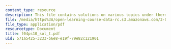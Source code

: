 ```yaml
---
content_type: resource
description: This file contains solutions on various topics under thermodynamics.
file: /media/https%3A/open-learning-course-data-rc.s3.amazonaws.com/3-012-fundamentals-of-materials-science-fall-2005/571a54253233b6e8e19f79e82c121901_f04ps10_sol_t.pdf
file_type: application/pdf
resourcetype: Document
title: f04ps10_sol_t.pdf
uid: 571a5425-3233-b6e8-e19f-79e82c121901
---
```

